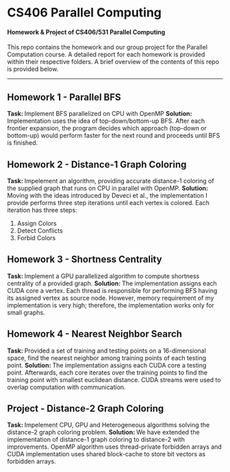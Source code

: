 # CS406 Parallel Computing
<h4>Homework &amp; Project of CS406/531 Parallel Computing</h4>
This repo contains the homework and our group project for the Parallel Computation course. A detailed report for each homework is provided within their respective folders. A brief overview of the contents of this repo is provided below.
<hr />
<h2>Homework 1 - Parallel BFS</h2>
<b>Task: </b> Implement BFS parallelized on CPU with OpenMP
<b>Solution: </b>
Implementation uses the idea of top-down/bottom-up BFS. After each frontier expansion, the program decides which approach (top-down or bottom-up) would perform faster for the next round and proceeds until BFS is finished.

<h2>Homework 2 - Distance-1 Graph Coloring</h2>
<b>Task: </b> Impelement an algorithm, providing accurate distance-1 coloring of the supplied graph that runs on CPU in parallel with OpenMP.
<b>Solution: </b>
Moving with the ideas introduced by Deveci et al., the implementation I provide performs three step iterations until each vertex is colored. Each iteration has three steps:
<ol>
  <li>Assign Colors</li>
  <li>Detect Conflicts</li>
  <li>Forbid Colors</li>
</ol>

<h2>Homework 3 - Shortness Centrality</h2>
<b>Task: </b> Implement a GPU parallelized algorithm to compute shortness centrality of a provided graph.
<b>Solution: </b>
The implementation assigns each CUDA core a vertex. Each thread is responsible for performing BFS having its assigned vertex as source node. However, memory requirement of my implementation is very high; therefore, the implementation works only for small graphs.

<h2>Homework 4 - Nearest Neighbor Search</h2>
<b>Task: </b> Provided a set of training and testing points on a 16-dimensional space, find the nearest neighbor among training points of each testing point.
<b>Solution: </b>
The implementation assigns each CUDA core a testing point. Afterwards, each core iterates over the training points to find the training point with smallest euclidean distance. CUDA streams were used to overlap computation with communication.

<h2>Project - Distance-2 Graph Coloring</h2>
<b>Task: </b> Impelement CPU, GPU and Heterogeneous algorithms solving the distance-2 graph coloring problem.
<b>Solution: </b>
We have extended the implementation of distance-1 graph coloring to distance-2 with improvements. OpenMP algorithm uses thread-private forbidden arrays and CUDA implementation uses shared block-cache to store bit vectors as forbidden arrays.
